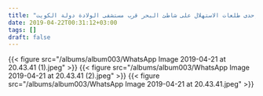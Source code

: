 ```yaml
---
title: "إحدى طلعات الاستهلال على شاطئ البحر قرب مستشفى الولادة دولة الكويت"
date: 2019-04-22T00:31:12+03:00
tags: []
draft: false
---
```


{{< figure src="/albums/album003/WhatsApp Image 2019-04-21 at 20.43.41 (1).jpeg" >}}
{{< figure src="/albums/album003/WhatsApp Image 2019-04-21 at 20.43.41 (2).jpeg" >}}
{{< figure src="/albums/album003/WhatsApp Image 2019-04-21 at 20.43.41.jpeg" >}}
